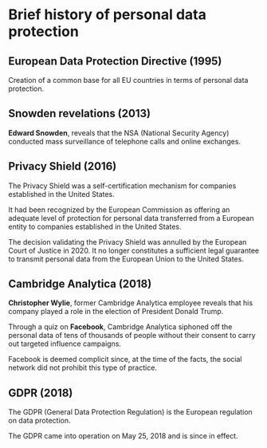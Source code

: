 # Brief history of personal data protection

## European Data Protection Directive (1995)

Creation of a common base for all EU countries in terms of personal data protection.

## Snowden revelations (2013)

**Edward Snowden**, reveals that the NSA (National Security Agency) conducted mass surveillance of telephone calls and online exchanges.

## Privacy Shield (2016)

The Privacy Shield was a self-certification mechanism for companies established in the United States.

It had been recognized by the European Commission as offering an adequate level of protection for personal data transferred from a European entity to companies established in the United States.

The decision validating the Privacy Shield was annulled by the European Court of Justice in 2020. It no longer constitutes a sufficient legal guarantee to transmit personal data from the European Union to the United States.

## Cambridge Analytica (2018)

**Christopher Wylie**, former Cambridge Analytica employee reveals that his company played a role in the election of President Donald Trump.

Through a quiz on **Facebook**, Cambridge Analytica siphoned off the personal data of tens of thousands of people
without their consent to carry out targeted influence campaigns.

Facebook is deemed complicit since, at the time of the facts, the social network did not prohibit this type of practice.

## GDPR (2018)

The GDPR (General Data Protection Regulation) is the European regulation on data protection.

The GDPR came into operation on May 25, 2018 and is since in effect.
